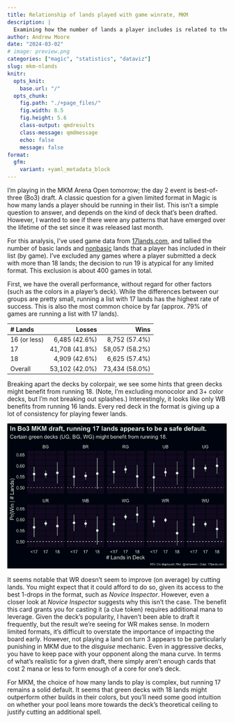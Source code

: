 ```yaml
---
title: Relationship of lands played with game winrate, MKM
description: |
  Examining how the number of lands a player includes is related to their success in traditional (best-of-three) draft games in MKM.
author: Andrew Moore
date: "2024-03-02"
# image: preview.png
categories: ["magic", "statistics", "dataviz"]
slug: mkm-nlands
knitr:
  opts_knit: 
    base.url: "/"
  opts_chunk:
    fig.path: "./+page_files/"
    fig.width: 8.5
    fig.height: 5.6
    class-output: qmdresults
    class-message: qmdmessage
    echo: false
    message: false
format:
  gfm:
    variant: +yaml_metadata_block
---
```


<style>
  img {
    object-fit: scale-down;
    max-width: 100%;
  }
</style>

I’m playing in the MKM Arena Open tomorrow; the day 2 event is
best-of-three (Bo3) draft. A classic question for a given limited format
in Magic is how many lands a player should be running in their list.
This isn’t a simple question to answer, and depends on the kind of deck
that’s been drafted. However, I wanted to see if there were any patterns
that have emerged over the lifetime of the set since it was released
last month.

For this analysis, I’ve used game data from
[17lands.com](https://17lands.com/), and tallied the number of basic
lands and
[nonbasic](https://scryfall.com/search?q=set:mkm+type:land+-type:basic)
lands that a player has included in their list (by game). I’ve excluded
any games where a player submitted a deck with more than 18 lands; the
decision to run 19 is atypical for any limited format. This exclusion is
about 400 games in total.

First, we have the overall performance, without regard for other factors
(such as the colors in a player’s deck). While the differences between
our groups are pretty small, running a list with 17 lands has the
highest rate of success. This is also the most common choice by far
(approx. 79% of games are running a list with 17 lands).

| \# Lands     |         Losses |           Wins |
|:-------------|---------------:|---------------:|
| 16 (or less) |  6,485 (42.6%) |  8,752 (57.4%) |
| 17           | 41,708 (41.8%) | 58,057 (58.2%) |
| 18           |  4,909 (42.6%) |  6,625 (57.4%) |
| Overall      | 53,102 (42.0%) | 73,434 (58.0%) |

Breaking apart the decks by colorpair, we see some hints that green
decks might benefit from running 18. (Note, I’m excluding monocolor and
3+ color decks, but I’m not breaking out splashes.) Interestingly, it
looks like only WB benefits from running 16 lands. Every red deck in the
format is giving up a lot of consistency for playing fewer lands.

![](./+page_files/unnamed-chunk-4-1.png)

It seems notable that WR doesn’t seem to improve (on average) by cutting
lands. You might expect that it could afford to do so, given its access
to the best 1-drops in the format, such as *Novice Inspector*. However,
even a closer look at *Novice Inspector* suggests why this isn’t the
case. The benefit this card grants you for casting it (a clue token)
requires additional mana to leverage. Given the deck’s popularity, I
haven’t been able to draft it frequently, but the result we’re seeing
for WR makes sense. In modern limited formats, it’s difficult to
overstate the importance of impacting the board early. However, not
playing a land on turn 3 appears to be particularly punishing in MKM due
to the *disguise* mechanic. Even in aggressive decks, you have to keep
pace with your opponent along the mana curve. In terms of what’s
realistic for a given draft, there simply aren’t enough cards that cost
2 mana or less to form enough of a core for one’s deck.

For MKM, the choice of how many lands to play is complex, but running 17
remains a solid default. It seems that green decks with 18 lands might
outperform other builds in their colors, but you’ll need some good
intuition on whether your pool leans more towards the deck’s theoretical
ceiling to justify cutting an additional spell.
